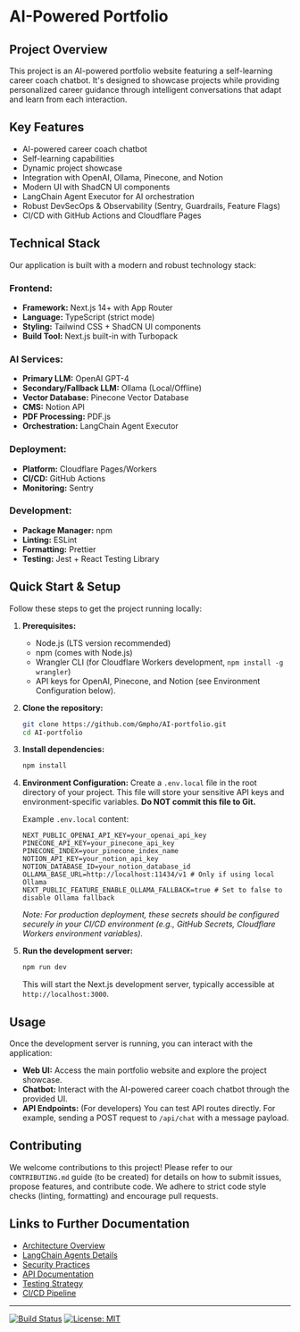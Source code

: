 # AI-Powered Portfolio

## Project Overview

This project is an AI-powered portfolio website featuring a self-learning career coach chatbot. It's designed to showcase projects while providing personalized career guidance through intelligent conversations that adapt and learn from each interaction.

## Key Features

*   AI-powered career coach chatbot
*   Self-learning capabilities
*   Dynamic project showcase
*   Integration with OpenAI, Ollama, Pinecone, and Notion
*   Modern UI with ShadCN UI components
*   LangChain Agent Executor for AI orchestration
*   Robust DevSecOps & Observability (Sentry, Guardrails, Feature Flags)
*   CI/CD with GitHub Actions and Cloudflare Pages

## Technical Stack

Our application is built with a modern and robust technology stack:

### Frontend:
*   **Framework:** Next.js 14+ with App Router
*   **Language:** TypeScript (strict mode)
*   **Styling:** Tailwind CSS + ShadCN UI components
*   **Build Tool:** Next.js built-in with Turbopack

### AI Services:
*   **Primary LLM:** OpenAI GPT-4
*   **Secondary/Fallback LLM:** Ollama (Local/Offline)
*   **Vector Database:** Pinecone Vector Database
*   **CMS:** Notion API
*   **PDF Processing:** PDF.js
*   **Orchestration:** LangChain Agent Executor

### Deployment:
*   **Platform:** Cloudflare Pages/Workers
*   **CI/CD:** GitHub Actions
*   **Monitoring:** Sentry

### Development:
*   **Package Manager:** npm
*   **Linting:** ESLint
*   **Formatting:** Prettier
*   **Testing:** Jest + React Testing Library

## Quick Start & Setup

Follow these steps to get the project running locally:

1.  **Prerequisites:**
    *   Node.js (LTS version recommended)
    *   npm (comes with Node.js)
    *   Wrangler CLI (for Cloudflare Workers development, `npm install -g wrangler`)
    *   API keys for OpenAI, Pinecone, and Notion (see Environment Configuration below).

2.  **Clone the repository:**
    ```bash
    git clone https://github.com/Gmpho/AI-portfolio.git
    cd AI-portfolio
    ```

3.  **Install dependencies:**
    ```bash
    npm install
    ```

4.  **Environment Configuration:**
    Create a `.env.local` file in the root directory of your project. This file will store your sensitive API keys and environment-specific variables. **Do NOT commit this file to Git.**

    Example `.env.local` content:
    ```
    NEXT_PUBLIC_OPENAI_API_KEY=your_openai_api_key
    PINECONE_API_KEY=your_pinecone_api_key
    PINECONE_INDEX=your_pinecone_index_name
    NOTION_API_KEY=your_notion_api_key
    NOTION_DATABASE_ID=your_notion_database_id
    OLLAMA_BASE_URL=http://localhost:11434/v1 # Only if using local Ollama
    NEXT_PUBLIC_FEATURE_ENABLE_OLLAMA_FALLBACK=true # Set to false to disable Ollama fallback
    ```
    *Note: For production deployment, these secrets should be configured securely in your CI/CD environment (e.g., GitHub Secrets, Cloudflare Workers environment variables).* 

5.  **Run the development server:**
    ```bash
    npm run dev
    ```
    This will start the Next.js development server, typically accessible at `http://localhost:3000`.

## Usage

Once the development server is running, you can interact with the application:

*   **Web UI:** Access the main portfolio website and explore the project showcase.
*   **Chatbot:** Interact with the AI-powered career coach chatbot through the provided UI.
*   **API Endpoints:** (For developers) You can test API routes directly. For example, sending a POST request to `/api/chat` with a message payload.

## Contributing

We welcome contributions to this project! Please refer to our `CONTRIBUTING.md` guide (to be created) for details on how to submit issues, propose features, and contribute code. We adhere to strict code style checks (linting, formatting) and encourage pull requests.

## Links to Further Documentation

*   [Architecture Overview](ARCHITECTURE.md)
*   [LangChain Agents Details](LANGCHAIN_AGENTS.md)
*   [Security Practices](SECURITY.md)
*   [API Documentation](API.md)
*   [Testing Strategy](TESTING.md)
*   [CI/CD Pipeline](CI_CD.md)

---

[![Build Status](https://github.com/Gmpho/AI-portfolio/actions/workflows/deploy.yml/badge.svg)](https://github.com/Gmpho/AI-portfolio/actions/workflows/deploy.yml)
[![License: MIT](https://img.shields.io/badge/License-MIT-yellow.svg)](https://opensource.org/licenses/MIT)
